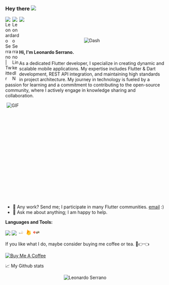 ### Hey there <img src="https://media.giphy.com/media/hvRJCLFzcasrR4ia7z/giphy.gif" width="25px"> 
<a href="https://twitter.com/lleoserrano">
  <img align="left" alt="Leonardo Serrano | Twitter" width="22px" src="https://github.com/DevLSerrano/DevLSerrano/assets/62712813/0096b968-b17c-4fbd-ace6-5ed9faa88a0a" />
</a>
<a href="www.linkedin.com/in/leonardo-serrano-49090097">
  <img align="left" alt="Leonardo Serrano LinkedIN" width="22px" src="https://github.com/DevLSerrano/DevLSerrano/assets/62712813/b7f68d71-a03c-4755-b1b3-d923cbff7302" />
</a>
 
![](https://visitor-badge.glitch.me/badge?page_id=DevLSerrano.DevLSerrano)

<br />
<p align="center"><img align="center" alt="Dash" src="https://user-images.githubusercontent.com/62712813/149622353-5e6c0e98-debf-4d6e-b594-f04322174864.png" width="300" height="150" />

#### Hi, I'm Leonardo Serrano.
As a dedicated Flutter developer, I specialize in creating dynamic and scalable mobile applications.
My expertise includes Flutter & Dart development, REST API integration, and maintaining high standards in project architecture.
My journey in technology is fueled by a passion for learning and a commitment to contributing to the open-source community, where I actively engage in knowledge sharing and collaboration.


  <img align="right" alt="GIF" src="https://user-images.githubusercontent.com/62712813/149622197-68853b07-fc3a-4808-b9ec-7c9dec69a78e.gif" width="500" height="320" />
  
- 💼 Any work? Send me; I participate in many Flutter communities. [email](mailto:dev.leonardoserrano@gmail.com) :)
- 💬 Ask me about anything; I am happy to help.

**Languages and Tools:**  

<code><img height="20" src="https://user-images.githubusercontent.com/62712813/149622747-f74b8857-de9f-4a1c-937c-33b42c698999.jpg"></code>
<code><img height="20" src="https://user-images.githubusercontent.com/62712813/149622807-3e63b9e8-895d-46e7-a348-84b75e2564a4.png"></code>
<code><img height="20" src="https://raw.githubusercontent.com/github/explore/80688e429a7d4ef2fca1e82350fe8e3517d3494d/topics/mysql/mysql.png"></code>
<code><img height="20" src="https://raw.githubusercontent.com/github/explore/80688e429a7d4ef2fca1e82350fe8e3517d3494d/topics/firebase/firebase.png"></code>
<code><img height="20" src="https://raw.githubusercontent.com/github/explore/80688e429a7d4ef2fca1e82350fe8e3517d3494d/topics/git/git.png"></code>

If you like what I do, maybe consider buying me coffee or tea. 🥺👉👈

<a href="https://www.buymeacoffee.com/leonardoserrano" target="_blank"><img src="https://cdn.buymeacoffee.com/buttons/v2/default-red.png" alt="Buy Me A Coffee" width="150" ></a>

📈 My Github stats

<p align="center"> <img src="https://github-readme-stats.vercel.app/api?username=DevLSerrano&show_icons=true&theme=gotham" alt="Leonardo Serrano" />



